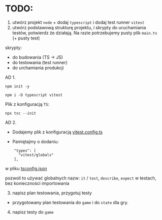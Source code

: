 # TODO:


1. utwórz projekt `node` + dodaj `typescript` i dodaj test runner `vitest`
2. utwórz podstawową strukturę projektu, i skrypty do uruchamiania testów, potwierdz źe działają. Na razie potrzebujemy pusty plik `main.ts` (+ pusty test)

skrypty:
- do budowania (TS -> JS)
- do testowania (test runner)
- do urchamiania produkcji

AD 1. 
```
npm init -y
```

```
npm i -D typescript vitest
```

Plik z konfiguracją `TS`:

```
npx tsc --init
```

AD 2.
- Dodajemy plik z konfiguracją [vitest.config.ts](./vitest.config.ts)


- Pamiętajmy o dodaniu:
```
    "types": [
      "vitest/globals"
    ],  
```

w pliku [tsconfig.json](./tsconfig.json)

pozwoli to używać globalnych nazw: `it` / `test`, `describe`, `expect` w testach, bez konieczności importowania

3. napisz plan testowania, przygotuj testy

- przygotowany plan testowania do `game` i do `state` dla gry.

4. napisz testy do `game`
